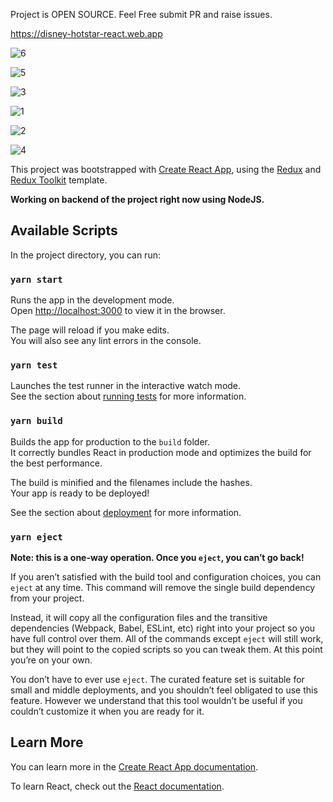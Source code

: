 
Project is OPEN SOURCE. Feel Free submit PR and raise issues.

https://disney-hotstar-react.web.app


![6](https://user-images.githubusercontent.com/63330165/136734771-bed80624-9bc3-43c9-9376-6d338367737b.jpg)

![5](https://user-images.githubusercontent.com/63330165/136735232-b9be00b4-63cb-4c43-affc-4faeab6d690d.jpg)

![3](https://user-images.githubusercontent.com/63330165/136823726-4e6b8398-092a-4405-914f-14e9f9a84b56.jpg)

![1](https://user-images.githubusercontent.com/63330165/136823954-1aabe19f-f38b-4cc5-b967-8420d7fb7894.jpg)

![2](https://user-images.githubusercontent.com/63330165/136824068-21f0482f-766b-4d00-9a2a-9b9c9929f58c.jpg)

![4](https://user-images.githubusercontent.com/63330165/136824400-620bea1a-b959-48de-a25c-f9cca0cb7ba6.jpg)


This project was bootstrapped with [Create React App](https://github.com/facebook/create-react-app), using the [Redux](https://redux.js.org/) and [Redux Toolkit](https://redux-toolkit.js.org/) template. 

**Working on backend of the project right now using NodeJS.**

## Available Scripts

In the project directory, you can run:


### `yarn start`

Runs the app in the development mode.<br />
Open [http://localhost:3000](http://localhost:3000) to view it in the browser.

The page will reload if you make edits.<br />
You will also see any lint errors in the console.

### `yarn test`


Launches the test runner in the interactive watch mode.<br />
See the section about [running tests](https://facebook.github.io/create-react-app/docs/running-tests) for more information.

### `yarn build`

Builds the app for production to the `build` folder.<br />
It correctly bundles React in production mode and optimizes the build for the best performance.

The build is minified and the filenames include the hashes.<br />
Your app is ready to be deployed!

See the section about [deployment](https://facebook.github.io/create-react-app/docs/deployment) for more information.

### `yarn eject`

**Note: this is a one-way operation. Once you `eject`, you can’t go back!**

If you aren’t satisfied with the build tool and configuration choices, you can `eject` at any time. This command will remove the single build dependency from your project.

Instead, it will copy all the configuration files and the transitive dependencies (Webpack, Babel, ESLint, etc) right into your project so you have full control over them. All of the commands except `eject` will still work, but they will point to the copied scripts so you can tweak them. At this point you’re on your own.

You don’t have to ever use `eject`. The curated feature set is suitable for small and middle deployments, and you shouldn’t feel obligated to use this feature. However we understand that this tool wouldn’t be useful if you couldn’t customize it when you are ready for it.

## Learn More

You can learn more in the [Create React App documentation](https://facebook.github.io/create-react-app/docs/getting-started).

To learn React, check out the [React documentation](https://reactjs.org/).
